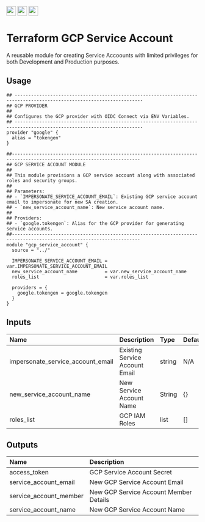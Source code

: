 <p float="left">
  <img id="b-0" src="https://img.shields.io/badge/terraform-%235835CC.svg?style=for-the-badge&logo=terraform&logoColor=white" height="25px"/>
  <img id="b-1" src="https://img.shields.io/badge/Google_Cloud-4285F4?style=for-the-badge&logo=google-cloud&logoColor=white" height="25px"/>
  <img id="b-2" src="https://img.shields.io/github/actions/workflow/status/sim-parables/terraform-gcp-service-account/tf-integration-test.yml?style=flat&logo=github&label=CD%20(November%202024)" height="25px"/>
</p>

# Terraform GCP Service Account

A reusable module for creating Service Accoounts with limited privileges for both Development and Production purposes.

## Usage

```hcl
## ---------------------------------------------------------------------------------------------------------------------
## GCP PROVIDER
##
## Configures the GCP provider with OIDC Connect via ENV Variables.
## ---------------------------------------------------------------------------------------------------------------------
provider "google" {
  alias = "tokengen"
}

##---------------------------------------------------------------------------------------------------------------------
## GCP SERVICE ACCOUNT MODULE
##
## This module provisions a GCP service account along with associated roles and security groups.
##
## Parameters:
## - `IMPERSONATE_SERVICE_ACCOUNT_EMAIL`: Existing GCP service account email to impersonate for new SA creation.
## - `new_service_account_name`: New service account name.
##
## Providers:
## - `google.tokengen`: Alias for the GCP provider for generating service accounts.
##---------------------------------------------------------------------------------------------------------------------
module "gcp_service_account" {
  source = "../"

  IMPERSONATE_SERVICE_ACCOUNT_EMAIL = var.IMPERSONATE_SERVICE_ACCOUNT_EMAIL
  new_service_account_name          = var.new_service_account_name
  roles_list                        = var.roles_list

  providers = {
    google.tokengen = google.tokengen
  }
}

```

## Inputs

| Name                              | Description                       | Type         | Default | Required |
|:----------------------------------|:----------------------------------|:-------------|:--------|:---------|
| impersonate_service_account_email | Existing Service Account Email    | string       | N/A     | Yes      |
| new_service_account_name          | New Service Account Name          | String       | {}      | No       |
| roles_list                        | GCP IAM Roles                     | list         | []      | No       |

## Outputs

| Name                   | Description                            |
|:-----------------------|:---------------------------------------|
| access_token           | GCP Service Account Secret             |
| service_account_email  | New GCP Service Account Email          |
| service_account_member | New GCP Service Account Member Details |
| service_account_name   | New GCP Service Account Name           |
